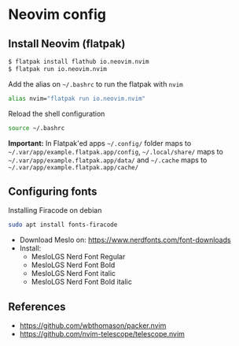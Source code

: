 # Neovim config

## Install Neovim (flatpak)

```bash
$ flatpak install flathub io.neovim.nvim
$ flatpak run io.neovim.nvim
```

Add the alias on `~/.bashrc` to run the flatpak with `nvim`
```bash
alias nvim="flatpak run io.neovim.nvim"
```

Reload the shell configuration
```bash
source ~/.bashrc
```

**Important:** In Flatpak'ed apps `~/.config/` folder maps to `~/.var/app/example.flatpak.app/config`, `~/.local/share/` maps to `~/.var/app/example.flatpak.app/data/` and `~/.cache` maps to `~/.var/app/example.flatpak.app/cache/`

## Configuring fonts

Installing Firacode on debian
```bash
sudo apt install fonts-firacode
```

- Download Meslo on: https://www.nerdfonts.com/font-downloads
- Install:
  - MesloLGS Nerd Font Regular
  - MesloLGS Nerd Font Bold
  - MesloLGS Nerd Font italic
  - MesloLGS Nerd Font Bold italic

## References

- https://github.com/wbthomason/packer.nvim
- https://github.com/nvim-telescope/telescope.nvim
